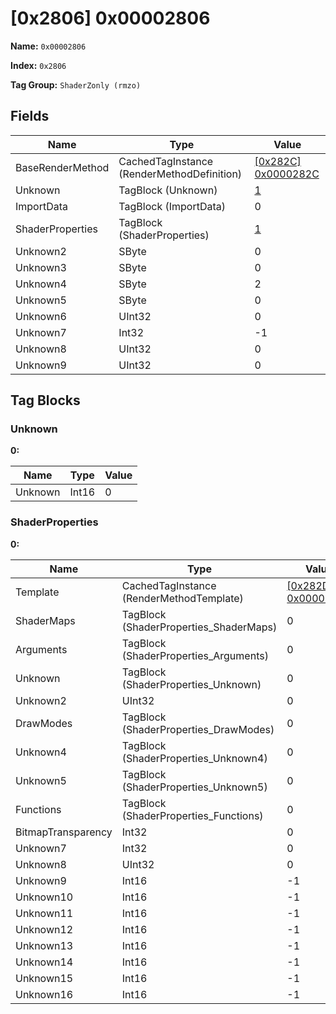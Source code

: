# [0x2806] 0x00002806

**Name:** ```0x00002806```

**Index:** ```0x2806```

**Tag Group:** ```ShaderZonly (rmzo)```

## Fields

Name	| Type	| Value
---	|---	|---	|
BaseRenderMethod	|CachedTagInstance (RenderMethodDefinition)	|[[0x282C] 0x0000282C](../RenderMethodDefinition/282C.md)
Unknown	|TagBlock (Unknown)	|[1](#unknown)
ImportData	|TagBlock (ImportData)	|0
ShaderProperties	|TagBlock (ShaderProperties)	|[1](#shaderproperties)
Unknown2	|SByte	|0
Unknown3	|SByte	|0
Unknown4	|SByte	|2
Unknown5	|SByte	|0
Unknown6	|UInt32	|0
Unknown7	|Int32	|-1
Unknown8	|UInt32	|0
Unknown9	|UInt32	|0


## Tag Blocks

### Unknown

**0:**

Name	| Type	| Value
---	|---	|---	|
Unknown	|Int16	|0


### ShaderProperties

**0:**

Name	| Type	| Value
---	|---	|---	|
Template	|CachedTagInstance (RenderMethodTemplate)	|[[0x282D] 0x0000282D](../RenderMethodTemplate/282D.md)
ShaderMaps	|TagBlock (ShaderProperties_ShaderMaps)	|0
Arguments	|TagBlock (ShaderProperties_Arguments)	|0
Unknown	|TagBlock (ShaderProperties_Unknown)	|0
Unknown2	|UInt32	|0
DrawModes	|TagBlock (ShaderProperties_DrawModes)	|0
Unknown4	|TagBlock (ShaderProperties_Unknown4)	|0
Unknown5	|TagBlock (ShaderProperties_Unknown5)	|0
Functions	|TagBlock (ShaderProperties_Functions)	|0
BitmapTransparency	|Int32	|0
Unknown7	|Int32	|0
Unknown8	|UInt32	|0
Unknown9	|Int16	|-1
Unknown10	|Int16	|-1
Unknown11	|Int16	|-1
Unknown12	|Int16	|-1
Unknown13	|Int16	|-1
Unknown14	|Int16	|-1
Unknown15	|Int16	|-1
Unknown16	|Int16	|-1



